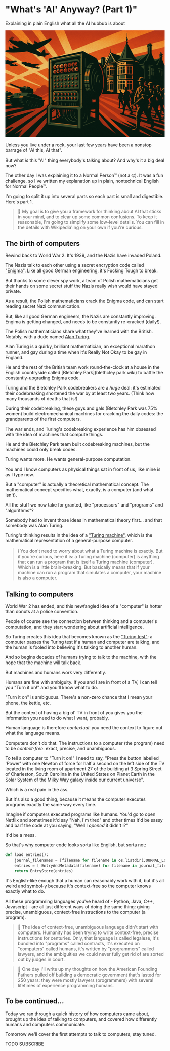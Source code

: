 <!------------------------- REFERENCE LINKS BLOCK ----------------------------------->
[TODO]: some-link
<!----------------------- END REFERENCE LINKS BLOCK --------------------------------->

"What's 'AI' Anyway? (Part 1)"
==============================
Explaining in plain English what all the AI hubbub is about

![](./images/image.png)

Unless you live under a rock, your last few years have been a nonstop barrage of "AI this, AI that".

But what _is_ this "AI" thing everybody's talking about? And why's it a big deal now?

The other day I was explaining it to a Normal Person™ (not a 🤓). It was a fun challenge, so I've written my explanation up in plain, nontechnical English for Normal People™.

I'm going to split it up into several parts so each part is small and digestible. Here's part 1.

> 👀 My goal is to give you a framework for thinking about AI that sticks in your mind, and to clear up some common confusions. To keep it reasonable, I'm going to simplify some low-level details. You can fill in the details with Wikipedia'ing on your own if you're curious.

The birth of computers
----------------------
Rewind back to World War 2. It's 1939, and the Nazis have invaded Poland.

The Nazis talk to each other using a secret encryption code called ["Enigma"](https://en.wikipedia.org/wiki/Enigma_machine). Like all good German engineering, it's Fucking Tough to break.

But thanks to some clever spy work, a team of Polish mathematicians get their hands on some secret stuff the Nazis really wish would have stayed private.

As a result, the Polish mathematicians crack the Enigma code, and can start reading secret Nazi communication.

But, like all good German engineers, the Nazis are constantly improving. Engima is getting changed, and needs to be constantly re-cracked (daily!).

The Polish mathematicians share what they've learned with the British. Notably, with a dude named [Alan Turing](https://en.wikipedia.org/wiki/Alan_Turing).

Alan Turing is a quirky, brilliant mathematician, an exceptional marathon runner, and gay during a time when it's Really Not Okay to be gay in England.

He and the rest of the British team work round-the-clock at a house in the English countryside called [Bletchley Park](blethcley park wiki) to battle the constantly-upgrading Enigma code.

Turing and the Bletchley Park codebreakers are a _huge_ deal: it's estimated their codebreaking shortened the war by at least two years. (Think how many thousands of deaths that is!)

During their codebreaking, these guys and gals (Bletchley Park was 75% women) build electromechanical machines for cracking the daily codes: the grandparents of the first computers.

The war ends, and Turing's codebreaking experience has him obsessed with the idea of machines that compute things. 

He and the Bletchley Park team built codebreaking machines, but the machines could only break codes.

Turing wants more. He wants general-purpose computation.

You and I know computers as physical things sat in front of us, like mine is as I type now.

But a "computer" is actually a theoretical mathematical concept. The mathematical concept specifics what, exactly, is a computer (and what isn't).

All the stuff we now take for granted, like "processors" and "programs" and "algorithms"?

Somebody had to invent those ideas in mathematical theory first... and that somebody was Alan Turing.

Turing's thinking results in the idea of a ["Turing machine"](https://en.wikipedia.org/wiki/Turing_machine), which is the mathematical representation of a general-purpose computer.

> ℹ️  You don't need to worry about what a Turing machine is exactly. But if you're curious, here it is: a Turing machine (computer) is anything that can run a program that is itself a Turing machine (computer). Which is a little brain-breaking. But basically means that if your machine can run a program that simulates a computer, your machine is also a computer.

Talking to computers
--------------------
World War 2 has ended, and this newfangled idea of a "computer" is hotter than donuts at a police convention.

People of course see the connection between thinking and a computer's computation, and they start wondering about artificial intelligence.

So Turing creates this idea that becomes known as the ["Turing test"](https://en.wikipedia.org/wiki/Turing_test): a computer passes the Turing test if a human and computer are talking, and the human is fooled into believing it's talking to another human.

And so begins decades of humans trying to talk to the machine, with the hope that the machine will talk back.

But machines and humans work very differently.

Humans are fine with ambiguity. If you and I are in front of a TV, I can tell you "Turn it on!" and you'll know what to do. 

"Turn it on" is ambiguous. There's a non-zero chance that I mean your phone, the kettle, etc.

But the context of having a big ol' TV in front of you gives you the information you need to do what I want, probably.

Human language is therefore _contextual_: you need the context to figure out what the language means.

Computers don't do that. The instructions to a computer (the program) need to be _context-free_: exact, precise, and unambiguous.

To tell a computer to "Turn it on!" I need to say, "Press the button labelled 'Power' with one Newton of force for half a second on the left side of the TV located in the living room of apartment 27 of the building at 3 Spring Street of Charleston, South Carolina in the United States on Planet Earth in the Solar System of the Milky Way galaxy inside our current universe".

Which is a real pain in the ass.

But it's also a good thing, because it means the computer executes programs exactly the same way every time. 

Imagine if computers executed programs like humans. You'd go to open Netflix and sometimes it'd say "Nah, I'm tired" and other times it'd be sassy and barf the code at you saying, "Well I _opened_ it didn't I?"

It'd be a mess.

So that's why computer code looks sorta like English, but sorta not: 

```python
def load_entries():
    journal_filenames = [filename for filename in os.listdir(JOURNAL_LOC) if os.path.isfile(os.path.join(JOURNAL_LOC, filename))]
    entries = [ EntryAndMetadata(filename) for filename in journal_filenames]
    return EntryStore(entries)
```

It's English-like enough that a human can reasonably work with it, but it's all weird and symbol-y because it's context-free so the computer knows exactly what to do.

All these programming languages you've heard of - Python, Java, C++, Javascript - are all just different ways of doing the same thing: giving precise, unambiguous, context-free instructions to the computer (a program).

> 🤔 The idea of context-free, unambiguous language didn't start with computers. Humanity has been trying to write context-free, precise instructions for centuries. Only, that language is called legalese, it's bundled into "programs" called contracts, it's executed on "computers" called humans, it's written by "programmers" called lawyers, and the ambiguities we could never fully get rid of are sorted out by judges in court.

> 💭 One day I'll write up my thoughts on how the American Founding Fathers pulled off building a democratic government that's lasted for 250 years: they were mostly lawyers (programmers) with several lifetimes of experience programming humans.

To be continued...
------------------
Today we ran through a quick history of how computers came about, brought up the idea of talking to computers, and covered how differently humans and computers communicate.

Tomorrow we'll cover the first attempts to talk to computers; stay tuned.

TODO SUBSCRIBE

<!------------------ IG POST DESCRIPTION --------------------->
<!--
TODO

👉 Read the full article (link in bio)

#hashtag1 #hashtag2 #hashtag3
-->

<!-------------------- IG STORY TEXT ------------------------->
<!--
TODO
-->
